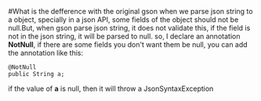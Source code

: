 #What is the defference with the original gson
when we parse json string to a object, specially in a json API, some fields of the object should not be null.But, when gson parse
json string, it does not validate this, if the field is not in the json string, it will be parsed to null.
so, I declare an annotation **NotNull**, if there are some fields you don't want them be null, you can add the annotation like this:
```
@NotNull
public String a;
```
if the value of **a** is null, then it will throw a JsonSyntaxException
